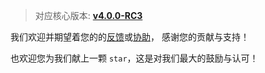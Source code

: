 > 对应核心版本: [**v4.0.0-RC3**](https://github.com/simple-robot/simpler-robot/releases/tag/v4.0.0-RC3)


我们欢迎并期望着您的的[反馈](https://github.com/simple-robot/simbot-component-onebot/issues)或[协助](https://github.com/simple-robot/simbot-component-onebot/pulls)，
感谢您的贡献与支持！

也欢迎您为我们献上一颗 `star`，这是对我们最大的鼓励与认可！
